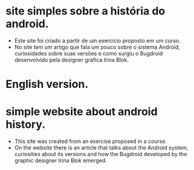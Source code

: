 # site simples sobre a história do android.

- Este site foi criado a partir de um exercício proposto em um curso.
- No site tem um artigo que fala um pouco sobre o sistema Android, curiosidades sobre suas versões e como surgiu o Bugdroid desenvolvido pela designer gráfica Irina Blok.

# English version.

# simple website about android history.

- This site was created from an exercise proposed in a course.
- On the website there is an article that talks about the Android system, curiosities about its versions and how the Bugdroid developed by the graphic designer Irina Blok emerged.
